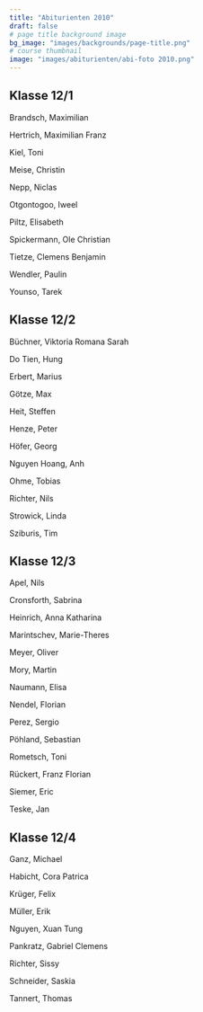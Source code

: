 ```yaml
---
title: "Abiturienten 2010"
draft: false
# page title background image
bg_image: "images/backgrounds/page-title.png"
# course thumbnail
image: "images/abiturienten/abi-foto 2010.png"
---
```


## Klasse 12/1

Brandsch, Maximilian

Hertrich, Maximilian Franz

Kiel, Toni

Meise, Christin

Nepp, Niclas

Otgontogoo, Iweel

Piltz, Elisabeth

Spickermann, Ole Christian

Tietze, Clemens Benjamin

Wendler, Paulin

Younso, Tarek

## Klasse 12/2

Büchner, Viktoria Romana Sarah

Do Tien, Hung

Erbert, Marius

Götze, Max

Heit, Steffen

Henze, Peter

Höfer, Georg

Nguyen Hoang, Anh

Ohme, Tobias

Richter, Nils

Strowick, Linda

Sziburis, Tim

## Klasse 12/3

Apel, Nils

Cronsforth, Sabrina

Heinrich, Anna Katharina

Marintschev, Marie-Theres

Meyer, Oliver

Mory, Martin

Naumann, Elisa

Nendel, Florian

Perez, Sergio

Pöhland, Sebastian

Rometsch, Toni

Rückert, Franz Florian

Siemer, Eric

Teske, Jan

## Klasse 12/4

Ganz, Michael

Habicht, Cora Patrica

Krüger, Felix

Müller, Erik

Nguyen, Xuan Tung

Pankratz, Gabriel Clemens

Richter, Sissy

Schneider, Saskia

Tannert, Thomas
